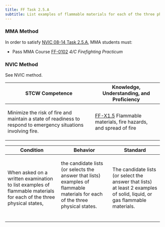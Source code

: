 ```yaml
---
title: FF Task 2.5.A 
subtitle: List examples of flammable materials for each of the three physical states
---
```



### MMA Method

In order to satisfy  [NVIC 08-14  Task  2.5.A](/stcw23/assets/images/nvic-08-14.pdf), MMA students must:

* Pass MMA Course  [FF-0102](FF-0102) *4/C Firefighting Practicum*


### NVIC Method

<a onclick="togglevisibility('nvic_methods')" >See NVIC method.</a>

<div id='nvic_methods' class='hide'>

<table>
<thead>
<tr>
<th class='forty'> STCW Competence </th>
<th class='sixty'> Knowledge, Understanding, and Proficiency </th>
</tr>
</thead>




<tbody>
<tr><td markdown='1'>

Minimize the risk of fire and maintain a state of readiness to respond to emergency situations involving fire.

</td><td markdown='1'>

[FF-X1.5](../../tables/612.html#FF-X1.5) Flammable materials, fire hazards, and spread of fire

</td></tr>


</tbody>
</table>


<table>
<thead>
<tr><th class='twenty'>  Condition </th><th class='twenty'> Behavior </th><th  class='sixty'>Standard </th></tr>
</thead>
<tbody >



<tr><td markdown='1'>

When asked on a written examination to list examples of flammable materials for each of the three physical states,

</td><td markdown='1'>

the candidate lists (or selects the answer that lists) examples of flammable materials for each of the three physical states.

<br>

<div class="tooltip">
<span class="tooltiptext">
</span>
</div>


</td><td markdown='1'>

The candidate lists (or select the answer that lists) at least 2 examples of solid, liquid, or gas flammable materials.

</td></tr>
</tbody>
</table>
</div>
